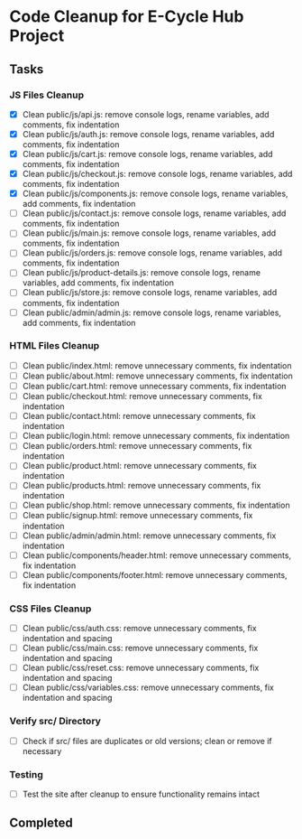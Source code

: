 # Code Cleanup for E-Cycle Hub Project

## Tasks

### JS Files Cleanup

- [x] Clean public/js/api.js: remove console logs, rename variables, add comments, fix indentation
- [x] Clean public/js/auth.js: remove console logs, rename variables, add comments, fix indentation
- [x] Clean public/js/cart.js: remove console logs, rename variables, add comments, fix indentation
- [x] Clean public/js/checkout.js: remove console logs, rename variables, add comments, fix indentation
- [x] Clean public/js/components.js: remove console logs, rename variables, add comments, fix indentation
- [ ] Clean public/js/contact.js: remove console logs, rename variables, add comments, fix indentation
- [ ] Clean public/js/main.js: remove console logs, rename variables, add comments, fix indentation
- [ ] Clean public/js/orders.js: remove console logs, rename variables, add comments, fix indentation
- [ ] Clean public/js/product-details.js: remove console logs, rename variables, add comments, fix indentation
- [ ] Clean public/js/store.js: remove console logs, rename variables, add comments, fix indentation
- [ ] Clean public/admin/admin.js: remove console logs, rename variables, add comments, fix indentation

### HTML Files Cleanup

- [ ] Clean public/index.html: remove unnecessary comments, fix indentation
- [ ] Clean public/about.html: remove unnecessary comments, fix indentation
- [ ] Clean public/cart.html: remove unnecessary comments, fix indentation
- [ ] Clean public/checkout.html: remove unnecessary comments, fix indentation
- [ ] Clean public/contact.html: remove unnecessary comments, fix indentation
- [ ] Clean public/login.html: remove unnecessary comments, fix indentation
- [ ] Clean public/orders.html: remove unnecessary comments, fix indentation
- [ ] Clean public/product.html: remove unnecessary comments, fix indentation
- [ ] Clean public/products.html: remove unnecessary comments, fix indentation
- [ ] Clean public/shop.html: remove unnecessary comments, fix indentation
- [ ] Clean public/signup.html: remove unnecessary comments, fix indentation
- [ ] Clean public/admin/admin.html: remove unnecessary comments, fix indentation
- [ ] Clean public/components/header.html: remove unnecessary comments, fix indentation
- [ ] Clean public/components/footer.html: remove unnecessary comments, fix indentation

### CSS Files Cleanup

- [ ] Clean public/css/auth.css: remove unnecessary comments, fix indentation and spacing
- [ ] Clean public/css/main.css: remove unnecessary comments, fix indentation and spacing
- [ ] Clean public/css/reset.css: remove unnecessary comments, fix indentation and spacing
- [ ] Clean public/css/variables.css: remove unnecessary comments, fix indentation and spacing

### Verify src/ Directory

- [ ] Check if src/ files are duplicates or old versions; clean or remove if necessary

### Testing

- [ ] Test the site after cleanup to ensure functionality remains intact

## Completed
